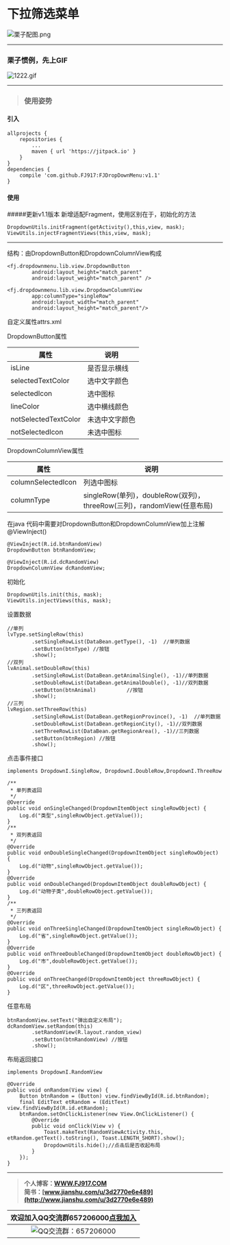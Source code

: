 # 下拉筛选菜单
![栗子配图.png](https://upload-images.jianshu.io/upload_images/2071764-ff2a8e4bb30f9153.png?imageMogr2/auto-orient/strip%7CimageView2/2/w/1240)

---

### 栗子惯例，先上GIF

![1222.gif](https://upload-images.jianshu.io/upload_images/2071764-aef735254b5af0b2.gif?imageMogr2/auto-orient/strip)



---


> ### 使用姿势

#### 引入
```
allprojects {
    repositories {
        ...
        maven { url 'https://jitpack.io' }
    }
}
dependencies {
    compile 'com.github.FJ917:FJDropDownMenu:v1.1'
}
```
#### 使用

#####更新v1.1版本
新增适配Fragment，使用区别在于，初始化的方法

```
DropdownUtils.initFragment(getActivity(),this,view, mask);
ViewUtils.injectFragmentViews(this,view, mask);
```
---

结构：由DropdownButton和DropdownColumnView构成
```
<fj.dropdownmenu.lib.view.DropdownButton
        android:layout_height="match_parent"
        android:layout_weight="match_parent" />
```
```
<fj.dropdownmenu.lib.view.DropdownColumnView
        app:columnType="singleRow"
        android:layout_width="match_parent"
        android:layout_height="match_parent"/>
```

自定义属性attrs.xml

DropdownButton属性

|属性|说明|
|----|----|
|isLine|是否显示横线|
|selectedTextColor|选中文字颜色|
|selectedIcon|选中图标|
|lineColor|选中横线颜色|
|notSelectedTextColor|未选中文字颜色|
|notSelectedIcon|未选中图标|

DropdownColumnView属性

|属性|说明|
|----|----|
|columnSelectedIcon|列选中图标|
|columnType|singleRow(单列)，doubleRow(双列)，threeRow(三列)，randomView(任意布局)|

在java 代码中需要对DropdownButton和DropdownColumnView加上注解@ViewInject()
```
@ViewInject(R.id.btnRandomView)
DropdownButton btnRandomView;

@ViewInject(R.id.dcRandomView)
DropdownColumnView dcRandomView;
```

初始化
```
DropdownUtils.init(this, mask);
ViewUtils.injectViews(this, mask);
```

设置数据
```
//单列
lvType.setSingleRow(this)
        .setSingleRowList(DataBean.getType(), -1)  //单列数据
        .setButton(btnType) //按钮
        .show();
//双列
lvAnimal.setDoubleRow(this)
        .setSingleRowList(DataBean.getAnimalSingle(), -1)//单列数据
        .setDoubleRowList(DataBean.getAnimalDouble(), -1)//双列数据
        .setButton(btnAnimal)          //按钮
        .show();
//三列
lvRegion.setThreeRow(this)
        .setSingleRowList(DataBean.getRegionProvince(), -1)  //单列数据
        .setDoubleRowList(DataBean.getRegionCity(), -1)//双列数据
        .setThreeRowList(DataBean.getRegionArea(), -1)//三列数据
        .setButton(btnRegion) //按钮
        .show();
```

点击事件接口
```
implements DropdownI.SingleRow, DropdownI.DoubleRow,DropdownI.ThreeRow
```

```
/**
 * 单列表返回
 */
@Override
public void onSingleChanged(DropdownItemObject singleRowObject) {
    Log.d("类型",singleRowObject.getValue());
}
/**
 * 双列表返回
 */
@Override
public void onDoubleSingleChanged(DropdownItemObject singleRowObject) {
    Log.d("动物",singleRowObject.getValue());
}
@Override
public void onDoubleChanged(DropdownItemObject doubleRowObject) {
    Log.d("动物子类",doubleRowObject.getValue());
}
/**
 * 三列表返回
 */
@Override
public void onThreeSingleChanged(DropdownItemObject singleRowObject) {
    Log.d("省",singleRowObject.getValue());
}
@Override
public void onThreeDoubleChanged(DropdownItemObject doubleRowObject) {
    Log.d("市",doubleRowObject.getValue());
}
@Override
public void onThreeChanged(DropdownItemObject threeRowObject) {
    Log.d("区",threeRowObject.getValue());
}
```

任意布局

```
btnRandomView.setText("弹出自定义布局");
dcRandomView.setRandom(this)
        .setRandomView(R.layout.random_view)
        .setButton(btnRandomView) //按钮
        .show();
```
布局返回接口
```
implements DropdownI.RandomView
```

```
@Override
public void onRandom(View view) {
    Button btnRandom = (Button) view.findViewById(R.id.btnRandom);
    final EditText etRandom = (EditText) view.findViewById(R.id.etRandom);
    btnRandom.setOnClickListener(new View.OnClickListener() {
        @Override
        public void onClick(View v) {
            Toast.makeText(RandomViewActivity.this, etRandom.getText().toString(), Toast.LENGTH_SHORT).show();
            DropdownUtils.hide();//点击后是否收起布局
        }
    });
}
```


---


> **个人博客：[WWW.FJ917.COM](http://www.fj917.com)**<br>
> **简书：[www.jianshu.com/u/3d2770e6e489](http://www.jianshu.com/u/3d2770e6e489)**


|欢迎加入QQ交流群657206000[点我加入](http://shang.qq.com/wpa/qunwpa?idkey=9b454a6f01bd94d97e4c3f2771447a989ec77794eb5a563422263153c00f700d)|
|:---:|
|![QQ交流群：657206000](http://upload-images.jianshu.io/upload_images/2071764-bce605159bbceb2a.png)|
